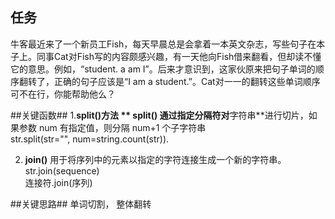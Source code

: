 ## 任务 ##
牛客最近来了一个新员工Fish，每天早晨总是会拿着一本英文杂志，写些句子在本子上。同事Cat对Fish写的内容颇感兴趣，有一天他向Fish借来翻看，但却读不懂它的意思。例如，“student. a am I”。后来才意识到，这家伙原来把句子单词的顺序翻转了，正确的句子应该是“I am a student.”。Cat对一一的翻转这些单词顺序可不在行，你能帮助他么？

##关键函数##
1.**split()方法  ** 
split() 通过指定分隔符对**字符串**进行切片，如果参数 num 有指定值，则分隔 num+1 个子字符串  
str.split(str="", num=string.count(str)).


2. **join()** 
用于将序列中的元素以指定的字符连接生成一个新的字符串。    
str.join(sequence)   
连接符.join(序列)


##关键思路##
单词切割，  整体翻转
